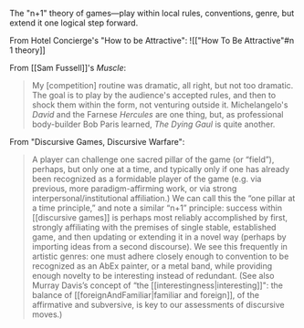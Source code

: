 The "n+1" theory of games—play within local rules, conventions, genre, but extend it one logical step forward. 

From Hotel Concierge's "How to be Attractive":
![["How To Be Attractive"#n 1 theory]]

From [[Sam Fussell]]'s _Muscle_:

> My [competition] routine was dramatic, all right, but not too dramatic. The goal is to play by the audience's accepted rules, and then to shock them within the form, not venturing outside it. Michelangelo's _David_ and the Farnese _Hercules_ are one thing, but, as professional body-builder Bob Paris learned, _The Dying Gaul_ is quite another.

From "Discursive Games, Discursive Warfare":

> A player can challenge one sacred pillar of the game (or “field”), perhaps, but only one at a time, and typically only if one has already been recognized as a formidable player of the game (e.g. via previous, more paradigm-affirming work, or via strong interpersonal/institutional affiliation.) We can call this the “one pillar at a time principle,” and note a similar “n+1” principle: success within [[discursive games]] is perhaps most reliably accomplished by first, strongly affiliating with the premises of single stable, established game, and then updating or extending it in a novel way (perhaps by importing ideas from a second discourse). We see this frequently in artistic genres: one must adhere closely enough to convention to be recognized as an AbEx painter, or a metal band, while providing enough novelty to be interesting instead of redundant. (See also Murray Davis’s concept of “the [[interestingness|interesting]]": the balance of [[foreignAndFamiliar|familiar and foreign]], of the affirmative and subversive, is key to our assessments of discursive moves.)